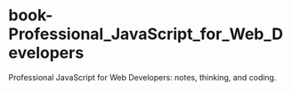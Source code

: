 # book-Professional_JavaScript_for_Web_Developers
Professional JavaScript for Web Developers: notes, thinking, and coding.
